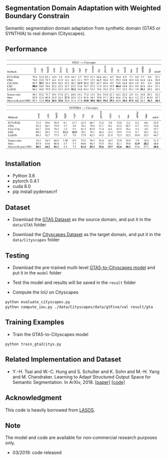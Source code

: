 ## Segmentation Domain Adaptation with Weighted Boundary Constrain
Semantic segmentation domain adaptation from synthetic domain (GTA5 or SYNTHIA) to real domain (Cityscapes).

## Performance
![](performance/gta2citys.png)
![](performance/syn2citys.png)

## Installation
* Python 3.6
* pytorch 0.4.1
* cuda 8.0
* pip install pydensecrf


## Dataset
* Download the [GTA5 Dataset](https://download.visinf.tu-darmstadt.de/data/from_games/) as the source domain, and put it in the `data/GTA5` folder

* Download the [Cityscapes Dataset](https://www.cityscapes-dataset.com/) as the target domain, and put it in the `data/Cityscapes` folder

## Testing
* Download the pre-trained multi-level [GTA5-to-Cityscapes model](http://vllab.ucmerced.edu/ytsai/CVPR18/GTA2Cityscapes_multi-ed35151c.pth) and put it in the `model` folder

* Test the model and results will be saved in the `result` folder

* Compute the IoU on Cityscapes
```
python evaluate_cityscapes.py 
python compute_iou.py ./data/Cityscapes/data/gtFine/val result/gta
```

## Training Examples
* Train the GTA5-to-Cityscapes model

```
python train_gta2citys.py 
```

## Related Implementation and Dataset
* Y.-H. Tsai and W.-C. Hung and S. Schulter and K. Sohn and M.-H. Yang and M. Chandraker. Learning to Adapt Structured Output Space for Semantic Segmentation. In ArXiv, 2018. [[paper]](https://arxiv.org/abs/1802.10349) [[code]](https://github.com/wasidennis/AdaptSegNet)

## Acknowledgment
This code is heavily borrowed from [LASOS](https://github.com/wasidennis/AdaptSegNet).

## Note
The model and code are available for non-commercial research purposes only.
* 03/2019: code released




